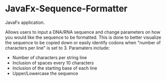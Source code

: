 # JavaFx-Sequence-Formatter
JavaFx application.

Allows users to input a DNA/RNA sequence and change parameters on how you would like the sequence to be formatted. This is done to better visualize the sequence to be copied down or easily identify codons when "number of characters per line" is set to 3.
Paramaters include:
- Number of characters per string line
- Inclusion of spaces every 10 characters
- Inclusion of the starting base of each line
- Upper/Lowercase the sequence

